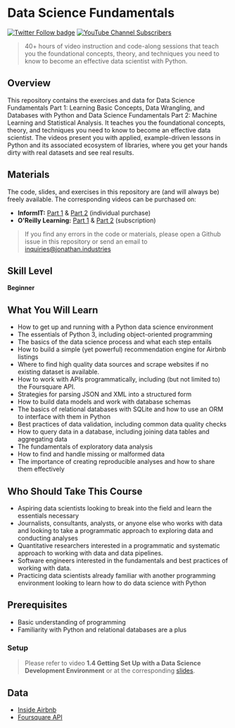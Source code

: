 # Data Science Fundamentals

[![Twitter Follow badge](https://img.shields.io/badge/twitter-@jonathandinu-1da1f2?style=flat-square&logo=twitter)](https://twitter.com/jonathandinu)
[![YouTube Channel Subscribers](https://img.shields.io/badge/youtube-subscribe-FF0000?logo=youtube&style=flat-square)](https://www.youtube.com/channel/UCi0Hd3U6xb4V0ApUhAIfu9Q)

> 40+ hours of video instruction and code-along sessions that teach you the foundational concepts, theory, and techniques you need to know to become an effective data scientist with Python.

## Overview

This repository contains the exercises and data for Data Science Fundamentals Part 1: Learning Basic Concepts, Data Wrangling, and Databases with Python and Data Science Fundamentals Part 2: Machine Learning and Statistical Analysis. It teaches you the foundational concepts, theory, and techniques you need to know to become an effective data scientist. The videos present you with applied, example-driven lessons in Python and its associated ecosystem of libraries, where you get your hands dirty with real datasets and see real results.

## Materials

The code, slides, and exercises in this repository are (and will always be) freely available. The corresponding videos can be purchased on:

* __InformIT:__ [Part 1](https://www.informit.com/store/data-science-fundamentals-part-1-complete-video-course-9780134660158) & [Part 2](https://www.informit.com/store/data-science-fundamentals-part-2-complete-video-course-9780134778846) (individual purchase)
* __O'Reilly Learning:__ [Part 1](https://learning.oreilly.com/videos/data-science-fundamentals/9780134660141) & [Part 2](https://learning.oreilly.com/videos/data-science-fundamentals/9780134778877) (subscription)

> If you find any errors in the code or materials, please open a Github issue in this repository or send an email to inquiries@jonathan.industries

## Skill Level

__Beginner__

## What You Will Learn

* How to get up and running with a Python data science environment
* The essentials of Python 3, including object-oriented programming
* The basics of the data science process and what each step entails
* How to build a simple (yet powerful) recommendation engine for Airbnb listings
* Where to find high quality data sources and scrape websites if no existing dataset is available.
* How to work with APIs programmatically, including (but not limited to) the Foursquare API.
* Strategies for parsing JSON and XML into a structured form
* How to build data models and work with database schemas
* The basics of relational databases with SQLite and how to use an ORM to interface with them in Python
* Best practices of data validation, including common data quality checks
* How to query data in a database, including joining data tables and aggregating data
* The fundamentals of exploratory data analysis
* How to find and handle missing or malformed data
* The importance of creating reproducible analyses and how to share them effectively

## Who Should Take This Course

* Aspiring data scientists looking to break into the field and learn the essentials necessary
* Journalists, consultants, analysts, or anyone else who works with data and looking to take a programmatic approach to exploring data and conducting analyses
* Quantitative researchers interested in a programmatic and systematic approach to working with data and data pipelines.
* Software engineers interested in the fundamentals and best practices of working with data.
* Practicing data scientists already familiar with another programming environment looking to learn how to do data science with Python

## Prerequisites

* Basic understanding of programming
* Familiarity with Python and relational databases are a plus

### Setup

> Please refer to video __1.4 Getting Set Up with a Data Science Development Environment__ or at the corresponding [slides](slides/lesson1_introduction_to_data_science.pdf).

## Data

* [Inside Airbnb](http://insideairbnb.com/get-the-data.html)
* [Foursquare API](https://developer.foursquare.com/)
